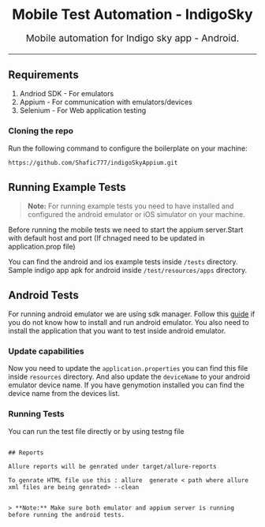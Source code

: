 <h1 align="center">
  Mobile Test Automation - IndigoSky 
</h1>
<p align="center" style="font-size: 1.2rem;">Mobile automation for Indigo sky app - Android.</p>

<hr />

## Requirements

1. Andriod SDK - For emulators 
2. Appium - For communication with emulators/devices
3. Selenium - For Web application testing


### Cloning the repo

Run the following command to configure the boilerplate on your machine:

```bash
https://github.com/Shafic777/indigoSkyAppium.git
```

## Running Example Tests

> **Note:** For running example tests you need to have installed and configured the android emulator or iOS simulator on your machine.

Before running the mobile tests we need to start the appium server.Start with default host and port (If chnaged need to be updated in application.prop file)

You can find the android and ios example tests inside `/tests` directory. Sample indigo app apk for android inside `/test/resources/apps` directory.

## Android Tests

For running android emulator we are using sdk manager. Follow this [guide](https://shankargarg.wordpress.com/2016/02/25/setup-genymotion-android-emulators-on-mac-os/) 
if you do not know how to install and run android emulator. You also need to install the application that you want to test inside android emulator.

### Update capabilities

Now you need to update the `application.properties` you can find this file inside `resources` directory. And also update the `deviceName` to your android emulator device name. If you have genymotion installed you can find the device name from the devices list.


### Running Tests

You can run the test file directly or by using testng file
```

## Reports

Allure reports will be genrated under target/allure-reports

To genrate HTML file use this : allure  generate < path where allure xml files are being genrated> --clean


> **Note:** Make sure both emulator and appium server is running before running the android tests.

